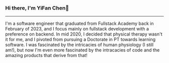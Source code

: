 ### Hi there, I'm YiFan Chen👋 

---
I'm a software engineer that graduated from Fullstack Academy back in February of 2023, and I focus mainly on fullstack development with a preference on backend. In mid 2020, I decided that physical therapy wasn't it for me, and I pivoted from pursuing a Doctorate in PT towards learning software. I was fascinated by the intricacies of human physiology (I still am!), but now I'm even more fascinated by the intracacies of code and the amazing products that derive from that!

<!--
**ychen289/ychen289** is a ✨ _special_ ✨ repository because its `README.md` (this file) appears on your GitHub profile.

Here are some ideas to get you started:

- 🔭 I’m currently working on ...
- 🌱 I’m currently learning ...
- 👯 I’m looking to collaborate on ...
- 🤔 I’m looking for help with ...
- 💬 Ask me about ...
- 📫 How to reach me: ...
- 😄 Pronouns: ...
- ⚡ Fun fact: ...
-->

